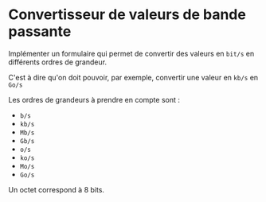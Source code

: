 # Convertisseur de valeurs de bande passante

Implémenter un formulaire qui permet de convertir des valeurs en `bit/s` en différents ordres de grandeur.

C'est à dire qu'on doit pouvoir, par exemple, convertir une valeur en `kb/s` en `Go/s`

Les ordres de grandeurs à prendre en compte sont :

- `b/s`
- `kb/s`
- `Mb/s`
- `Gb/s`
- `o/s`
- `ko/s`
- `Mo/s`
- `Go/s`

Un octet correspond à 8 bits. 

